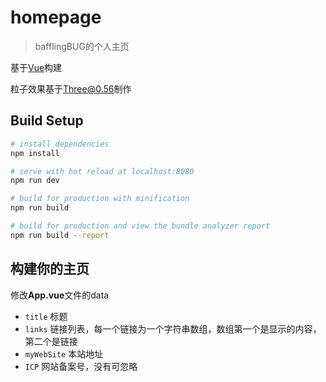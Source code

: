 # homepage

> bafflingBUG的个人主页

基于[Vue](https://vuejs.org/)构建

粒子效果基于[Three@0.56](https://threejs.org/)制作

## Build Setup

``` bash
# install dependencies
npm install

# serve with hot reload at localhost:8080
npm run dev

# build for production with minification
npm run build

# build for production and view the bundle analyzer report
npm run build --report
```

## 构建你的主页
修改**App.vue**文件的data

- `title` 标题
- `links` 链接列表，每一个链接为一个字符串数组，数组第一个是显示的内容，第二个是链接
- `myWebSite` 本站地址
- `ICP` 网站备案号，没有可忽略
